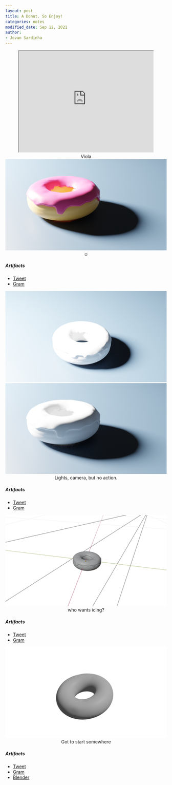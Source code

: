 ```yaml
---
layout: post
title: A Donut. So Enjoy!
categories: notes
modified_date: Sep 12, 2021
author:
- Jovan Sardinha
---
```



<div style="text-align: center">
  <iframe width="420" height="315"
  src="https://www.youtube.com/watch?v=LmgBeScExvE">
  </iframe>
  <figcaption>Viola</figcaption>
</div>


<div style="text-align: center">
  <img src="/assets/post_assets/donut/donut_20210912_2.png"/>
  <figcaption>☺️</figcaption>
</div>

##### Artifacts
* [Tweet](https://twitter.com/JovanSardinha/status/1437247439568719872)
* [Gram](https://www.instagram.com/p/CTvt0ALr6mV/)

<div style="text-align: center">
  <img src="/assets/post_assets/donut/donut_20210912_0.png"/>
  <img src="/assets/post_assets/donut/donut_20210912_1.png"/>
  <figcaption>Lights, camera, but no action.</figcaption>
</div>

##### Artifacts
* [Tweet](https://twitter.com/JovanSardinha/status/1437247435592519680)
* [Gram](https://www.instagram.com/p/CTvty3pLlma/)

<div style="text-align: center">
  <img src="/assets/post_assets/donut/donut_20210911_0.png"/>
  <figcaption>who wants icing?</figcaption>
</div>

##### Artifacts
* [Tweet](https://twitter.com/JovanSardinha/status/1437247430039277570)
* [Gram](https://www.instagram.com/p/CTvsdxKF4G-/)


<div style="text-align: center">
  <img src="/assets/post_assets/donut/donut_20210909_0.png"/>
  <figcaption>Got to start somewhere</figcaption>
</div>

##### Artifacts
* [Tweet](https://twitter.com/JovanSardinha/status/1435886226918154241)
* [Gram](https://www.instagram.com/p/CTmAODPrXQA/)
* [Blender](https://github.com/jovsa/blender-donut/blob/main/donut.blend)



